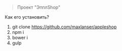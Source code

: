 > Проект "ЭпплShop"

Как его установить?

1. git clone https://github.com/maxlanser/appleshop
2. npm i
3. bower i
4. gulp